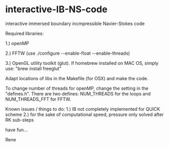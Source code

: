 # interactive-IB-NS-code
interactive immersed boundary incmpressible Navier-Stokes code 

Required libraries: 

1.) openMP

2.) FFTW (use ./configure --enable-float --enable-threads)

3.) OpenGL utility toolkit (glut). If homebrew installed on MAC OS, simply use: "brew install freeglut"

Adapt locations of libs in the Makefile (for OSX) and make the code. 

To change number of threads for openMP, change the setting in the "defines.h". 
There are two defines: NUM_THREADS for the loops and NUM_THREADS_FFT for FFTW. 


Known issues / things to do: 
1.) IB not completely implemented for QUICK scheme
2.) for the sake of computational speed, pressure only solved after RK sub-steps



have fun...

Rene

